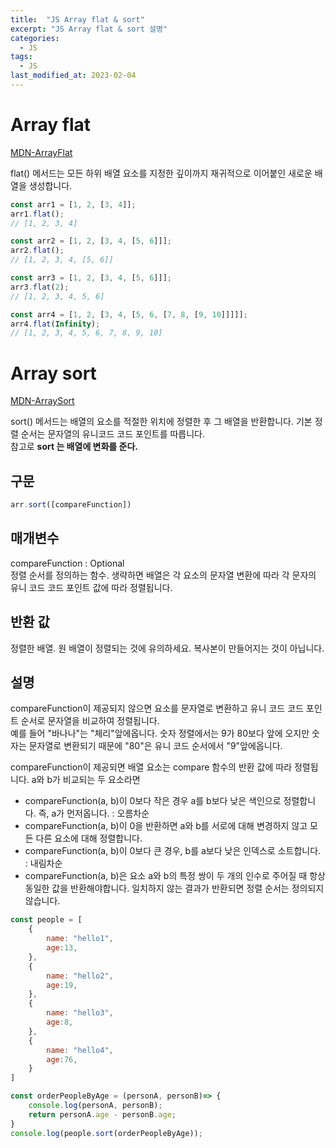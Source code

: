 ```yaml
---
title:  "JS Array flat & sort"
excerpt: "JS Array flat & sort 설명"
categories:
  - JS
tags:
  - JS
last_modified_at: 2023-02-04
---
```


# Array flat
[MDN-ArrayFlat](https://developer.mozilla.org/ko/docs/Web/JavaScript/Reference/Global_Objects/Array/flat)  

flat() 메서드는 모든 하위 배열 요소를 지정한 깊이까지 재귀적으로 이어붙인 새로운 배열을 생성합니다.  

```js
const arr1 = [1, 2, [3, 4]];
arr1.flat();
// [1, 2, 3, 4]

const arr2 = [1, 2, [3, 4, [5, 6]]];
arr2.flat();
// [1, 2, 3, 4, [5, 6]]

const arr3 = [1, 2, [3, 4, [5, 6]]];
arr3.flat(2);
// [1, 2, 3, 4, 5, 6]

const arr4 = [1, 2, [3, 4, [5, 6, [7, 8, [9, 10]]]]];
arr4.flat(Infinity);
// [1, 2, 3, 4, 5, 6, 7, 8, 9, 10]
```

# Array sort 
[MDN-ArraySort](https://developer.mozilla.org/ko/docs/Web/JavaScript/Reference/Global_Objects/Array/sort)

sort() 메서드는 배열의 요소를 적절한 위치에 정렬한 후 그 배열을 반환합니다. 기본 정렬 순서는 문자열의 유니코드 코드 포인트를 따릅니다.  
참고로 **sort 는 배열에 변화를 준다.**  

## 구문  
```js
arr.sort([compareFunction])
```

## 매개변수
compareFunction : Optional  
정렬 순서를 정의하는 함수. 생략하면 배열은 각 요소의 문자열 변환에 따라 각 문자의 유니 코드 코드 포인트 값에 따라 정렬됩니다.

## 반환 값
정렬한 배열. 원 배열이 정렬되는 것에 유의하세요. 복사본이 만들어지는 것이 아닙니다.


## 설명

compareFunction이 제공되지 않으면 요소를 문자열로 변환하고 유니 코드 코드 포인트 순서로 문자열을 비교하여 정렬됩니다.  
예를 들어 "바나나"는 "체리"앞에옵니다. 숫자 정렬에서는 9가 80보다 앞에 오지만 숫자는 문자열로 변환되기 때문에 "80"은 유니 코드 순서에서 "9"앞에옵니다.  

compareFunction이 제공되면 배열 요소는 compare 함수의 반환 값에 따라 정렬됩니다. a와 b가 비교되는 두 요소라면  

- compareFunction(a, b)이 0보다 작은 경우 a를 b보다 낮은 색인으로 정렬합니다. 즉, a가 먼저옵니다. : 오름차순
- compareFunction(a, b)이 0을 반환하면 a와 b를 서로에 대해 변경하지 않고 모든 다른 요소에 대해 정렬합니다. 
- compareFunction(a, b)이 0보다 큰 경우, b를 a보다 낮은 인덱스로 소트합니다. : 내림차순
- compareFunction(a, b)은 요소 a와 b의 특정 쌍이 두 개의 인수로 주어질 때 항상 동일한 값을 반환해야합니다. 일치하지 않는 결과가 반환되면 정렬 순서는 정의되지 않습니다.

```js
const people = [
    {
        name: "hello1",
        age:13,
    },
    {
        name: "hello2",
        age:19,
    },
    {
        name: "hello3",
        age:8,
    },
    {
        name: "hello4",
        age:76,
    }
]

const orderPeopleByAge = (personA, personB)=> {
    console.log(personA, personB);
    return personA.age - personB.age;
}
console.log(people.sort(orderPeopleByAge));
```
[](https://user-images.githubusercontent.com/105098581/216742604-527b4044-6970-4058-a892-89f819bbe533.png)


